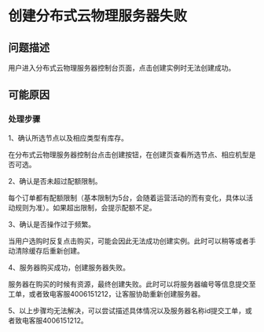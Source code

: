 # 创建分布式云物理服务器失败

## 问题描述

用户进入分布式云物理服务器控制台页面，点击创建实例时无法创建成功。

## 可能原因
### 处理步骤

1、确认所选节点以及相应类型有库存。

在分布式云物理服务器控制台点击创建按钮，在创建页查看所选节点、相应机型是否可选。

2、确认是否未超过配额限制。

每个订单都有配额限制（基本限制为5台，会随着运营活动的而有变化，具体以活动规则为准）。如果超出限制，会提示配额不足。

3、确认是否操作过于频繁。

当用户选购时反复点击购买，可能会因此无法成功创建实例。此时可以稍等或者手动清除缓存后重新创建。

4、服务器购买成功，创建服务器失败。

服务器在购买的时候有资源，最终创建失败。此时可以将服务器编号等信息提交至工单，或者致电客服4006151212，让客服协助重新创建服务器。

5、以上步骤均无法解决，可以尝试描述具体情况以及服务器名称id提交工单，或者致电客服4006151212。
